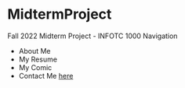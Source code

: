 # MidtermProject
Fall 2022 Midterm Project - INFOTC 1000
Navigation
  * About Me
  * My Resume
  * My Comic
  * Contact Me
[here](2.md)
